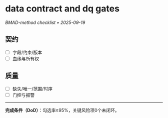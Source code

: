 # data contract and dq gates

_BMAD-method checklist • 2025-09-19_

## 契约

- [ ] 字段/约束/版本
- [ ] 血缘与所有权

## 质量

- [ ] 缺失/唯一/范围/时序
- [ ] 门控与报警

---

**完成条件（DoD）**：勾选率≥95%，关键风险项0个未闭环。
